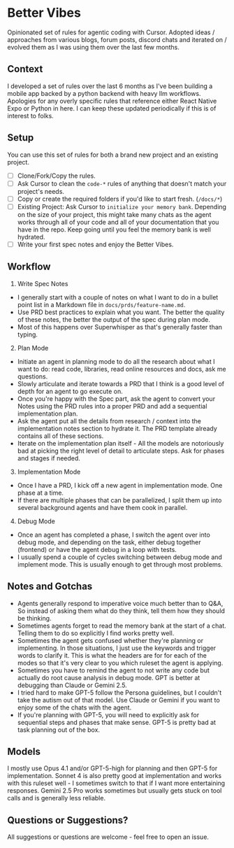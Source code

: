 # Better Vibes

Opinionated set of rules for agentic coding with Cursor. Adopted ideas / approaches from various blogs, forum posts, discord chats and iterated on / evolved them as I was using them over the last few months.

## Context

I developed a set of rules over the last 6 months as I've been building a mobile app backed by a python backend with heavy llm workflows. Apologies for any overly specific rules that reference either React Native Expo or Python in here. I can keep these updated periodically if this is of interest to folks.

## Setup

You can use this set of rules for both a brand new project and an existing project.

- [ ] Clone/Fork/Copy the rules.
- [ ] Ask Cursor to clean the `code-*` rules of anything that doesn't match your project's needs.
- [ ] Copy or create the required folders if you'd like to start fresh. (`/docs/*`)
- [ ] Existing Project: Ask Cursor to `initialize your memory bank`. Depending on the size of your project, this might take many chats as the agent works through all of your code and all of your documentation that you have in the repo. Keep going until you feel the memory bank is well hydrated.
- [ ] Write your first spec notes and enjoy the Better Vibes.

## Workflow

1. Write Spec Notes
  - I generally start with a couple of notes on what I want to do in a bullet point list in a Markdown file in `docs/prds/feature-name.md`.
  - Use PRD best practices to explain what you want. The better the quality of these notes, the better the output of the spec during plan mode.
  - Most of this happens over Superwhisper as that's generally faster than typing.
2. Plan Mode
  - Initiate an agent in planning mode to do all the research about what I want to do: read code, libraries, read online resources and docs, ask me questions.
  - Slowly articulate and iterate towards a PRD that I think is a good level of depth for an agent to go execute on.
  - Once you're happy with the Spec part, ask the agent to convert your Notes using the PRD rules into a proper PRD and add a sequential implementation plan.
  - Ask the agent put all the details from research / context into the implementation notes section to hydrate it. The PRD template already contains all of these sections.
  - Iterate on the implementation plan itself - All the models are notoriously bad at picking the right level of detail to articulate steps. Ask for phases and stages if needed.
3. Implementation Mode
  - Once I have a PRD, I kick off a new agent in implementation mode. One phase at a time.
  - If there are multiple phases that can be parallelized, I split them up into several background agents and have them cook in parallel.
4. Debug Mode
  - Once an agent has completed a phase, I switch the agent over into debug mode, and depending on the task, either debug together (frontend) or have the agent debug in a loop with tests.
  - I usually spend a couple of cycles switching between debug mode and implement mode. This is usually enough to get through most problems.

## Notes and Gotchas

- Agents generally respond to imperative voice much better than to Q&A, So instead of asking them what do they think, tell them how they should be thinking.
- Sometimes agents forget to read the memory bank at the start of a chat. Telling them to do so explicitly I find works pretty well.
- Sometimes the agent gets confused whether they're planning or implementing. In those situations, I just use the keywords and trigger words to clarify it. This is what the headers are for for each of the modes so that it's very clear to you which ruleset the agent is applying.
- Sometimes you have to remind the agent to not write any code but actually do root cause analysis in debug mode. GPT is better at debugging than Claude or Gemini 2.5.
- I tried hard to make GPT-5 follow the Persona guidelines, but I couldn't take the autism out of that model. Use Claude or Gemini if you want to enjoy some of the chats with the agent.
- If you're planning with GPT-5, you will need to explicitly ask for sequential steps and phases that make sense. GPT-5 is pretty bad at task planning out of the box.

## Models

I mostly use Opus 4.1 and/or GPT-5-high for planning and then GPT-5 for implementation. Sonnet 4 is also pretty good at implementation and works with this ruleset well - I sometimes switch to that if I want more entertaining responses. Gemini 2.5 Pro works sometimes but usually gets stuck on tool calls and is generally less reliable.

## Questions or Suggestions?

All suggestions or questions are welcome - feel free to open an issue.
